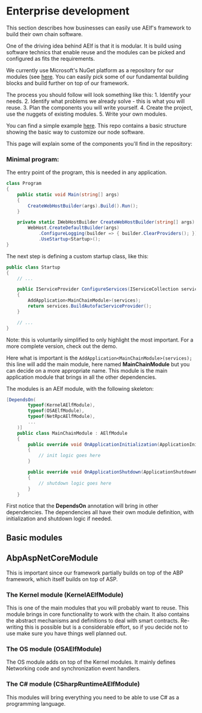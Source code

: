 # Enterprise development

This section describes how businesses can easily use AElf's framework to build their own chain software.

One of the driving idea behind AElf is that it is modular. It is build using software technics that enable reuse and the modules can be picked and configured as fits the requirements.

We currently use Microsoft's NuGet platform as a repository for our modules \(see [here](https://www.nuget.org/packages?q=aelf). You can easily pick some of our fundamental building blocks and build further on top of our framework.

The process you should follow will look something like this: 1. Identify your needs. 2. Identify what problems we already solve - this is what you will reuse. 3. Plan the components you will write yourself. 4. Create the project, use the nuggets of existing modules. 5. Write your own modules.

You can find a simple example [here](https://github.com/AElfProject/aelf-examples/tree/demo/chain/mainchain). This repo contains a basic structure showing the basic way to customize our node software.

This page will explain some of the components you'll find in the repository:

### Minimal program:

The entry point of the program, this is needed in any application.

```csharp
class Program
{
    public static void Main(string[] args)
    {
        CreateWebHostBuilder(args).Build().Run();
    }

    private static IWebHostBuilder CreateWebHostBuilder(string[] args) =>
        WebHost.CreateDefaultBuilder(args)
            .ConfigureLogging(builder => { builder.ClearProviders(); })
            .UseStartup<Startup>();
}
```

The next step is defining a custom startup class, like this:

```csharp
public class Startup
{
    // ...

    public IServiceProvider ConfigureServices(IServiceCollection services)
    {
        AddApplication<MainChainModule>(services);
        return services.BuildAutofacServiceProvider();
    }

    // ...
}
```

Note: this is voluntarily simplified to only highlight the most important. For a more complete version, check out the demo.

Here what is important is the `AddApplication<MainChainModule>(services);` this line will add the main module, here named **MainChainModule** but you can decide on a more appropriate name. This module is the main application module that brings in all the other dependencies.

The modules is an AElf module, with the following skeleton:

```csharp
[DependsOn(
        typeof(KernelAElfModule),
        typeof(OSAElfModule),
        typeof(NetRpcAElfModule),
        ...
    )]
    public class MainChainModule : AElfModule
    {
        public override void OnApplicationInitialization(ApplicationInitializationContext context)
        {
            // init logic goes here
        }

        public override void OnApplicationShutdown(ApplicationShutdownContext context)
        {
            // shutdown logic goes here
        }
    }
```

First notice that the **DependsOn** annotation will bring in other dependencies. The dependencies all have their own module definition, with initialization and shutdown logic if needed.

## Basic modules

## AbpAspNetCoreModule

This is important since our framework partially builds on top of the ABP framework, which itself builds on top of ASP.

### The Kernel module \(KernelAElfModule\)

This is one of the main modules that you will probably want to reuse. This module brings in core functionality to work with the chain. It also contains the abstract mechanisms and definitions to deal with smart contracts. Re-writing this is possible but is a considerable effort, so if you decide not to use make sure you have things well planned out.

### The OS module \(OSAElfModule\)

The OS module adds on top of the Kernel modules. It mainly defines Networking code and synchronization event handlers.

### The C\# module \(CSharpRuntimeAElfModule\)

This modules will bring everything you need to be able to use C\# as a programming language.

